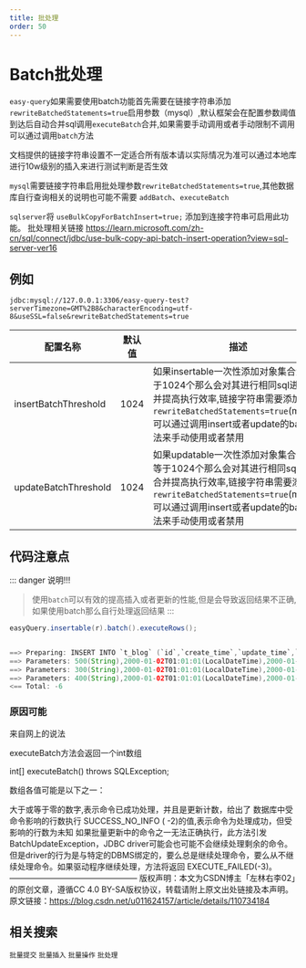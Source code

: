 ```yaml
---
title: 批处理
order: 50
---
```


# Batch批处理
`easy-query`如果需要使用batch功能首先需要在链接字符串添加`rewriteBatchedStatements=true`启用参数（mysql）,默认框架会在配置参数阈值到达后自动合并sql调用`executeBatch`合并,如果需要手动调用或者手动限制不调用可以通过调用`batch`方法

文档提供的链接字符串设置不一定适合所有版本请以实际情况为准可以通过本地库进行10w级别的插入来进行测试判断是否生效

`mysql`需要链接字符串启用批处理参数`rewriteBatchedStatements=true`,其他数据库自行查询相关的说明也可能不需要 `addBatch`、`executeBatch`

`sqlserver`将 `useBulkCopyForBatchInsert=true;` 添加到连接字符串可启用此功能。 批处理相关链接 https://learn.microsoft.com/zh-cn/sql/connect/jdbc/use-bulk-copy-api-batch-insert-operation?view=sql-server-ver16 

## 例如
`jdbc:mysql://127.0.0.1:3306/easy-query-test?serverTimezone=GMT%2B8&characterEncoding=utf-8&useSSL=false&rewriteBatchedStatements=true`

配置名称  | 默认值 | 描述  
--- | --- | --- 
insertBatchThreshold | 1024  | 如果insertable一次性添加对象集合大于等于1024个那么会对其进行相同sql进行合并提高执行效率,链接字符串需要添加`rewriteBatchedStatements=true`(mysql),可以通过调用insert或者update的batch方法来手动使用或者禁用
updateBatchThreshold | 1024  | 如果updatable一次性添加对象集合大于等于1024个那么会对其进行相同sql进行合并提高执行效率,链接字符串需要添加`rewriteBatchedStatements=true`(mysql),可以通过调用insert或者update的batch方法来手动使用或者禁用


## 代码注意点
::: danger 说明!!!
> 使用`batch`可以有效的提高插入或者更新的性能,但是会导致返回结果不正确,如果使用batch那么自行处理返回结果
:::


```java
easyQuery.insertable(r).batch().executeRows();


==> Preparing: INSERT INTO `t_blog` (`id`,`create_time`,`update_time`,`create_by`,`update_by`,`deleted`,`title`,`content`,`url`,`star`,`score`,`status`,`order`,`is_top`,`top`) VALUES (?,?,?,?,?,?,?,?,?,?,?,?,?,?,?)
==> Parameters: 500(String),2000-01-02T01:01:01(LocalDateTime),2000-01-02T01:01:01(LocalDateTime),500(String),500(String),false(Boolean),title500(String),content500(String),http://blog.easy-query.com/500(String),500(Integer),1.2(BigDecimal),1(Integer),1.2(BigDecimal),false(Boolean),false(Boolean)
==> Parameters: 300(String),2000-01-02T01:01:01(LocalDateTime),2000-01-02T01:01:01(LocalDateTime),300(String),300(String),false(Boolean),title300(String),content300(String),http://blog.easy-query.com/300(String),300(Integer),1.2(BigDecimal),1(Integer),1.2(BigDecimal),false(Boolean),false(Boolean)
==> Parameters: 400(String),2000-01-02T01:01:01(LocalDateTime),2000-01-02T01:01:01(LocalDateTime),400(String),400(String),false(Boolean),title400(String),content400(String),http://blog.easy-query.com/400(String),400(Integer),1.2(BigDecimal),1(Integer),1.2(BigDecimal),false(Boolean),false(Boolean)
<== Total: -6
```


### 原因可能

来自网上的说法

executeBatch方法会返回一个int数组

int[] executeBatch() throws SQLException;

数组各值可能是以下之一：

大于或等于零的数字,表示命令已成功处理，并且是更新计数，给出了
数据库中受命令影响的行数执行
SUCCESS_NO_INFO ( -2)的值,表示命令为处理成功，但受影响的行数为未知
如果批量更新中的命令之一无法正确执行，此方法引发BatchUpdateException，JDBC driver可能会也可能不会继续处理剩余的命令。但是driver的行为是与特定的DBMS绑定的，要么总是继续处理命令，要么从不继续处理命令。如果驱动程序继续处理，方法将返回 EXECUTE_FAILED(-3)。
————————————————
版权声明：本文为CSDN博主「左林右李02」的原创文章，遵循CC 4.0 BY-SA版权协议，转载请附上原文出处链接及本声明。
原文链接：https://blog.csdn.net/u011624157/article/details/110734184


## 相关搜索
`批量提交` `批量插入` `批量操作` `批处理`